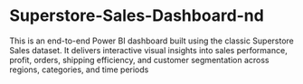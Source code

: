 # Superstore-Sales-Dashboard-nd
This is an end-to-end Power BI dashboard built using the classic Superstore Sales dataset. It delivers interactive visual insights into sales performance, profit, orders, shipping efficiency, and customer segmentation across regions, categories, and time periods
